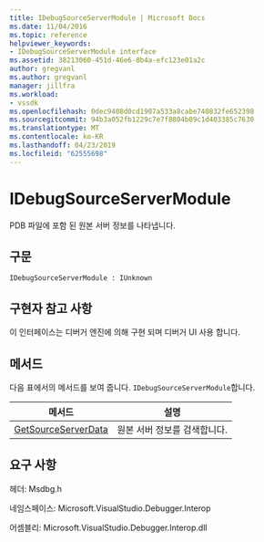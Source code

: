 ```yaml
---
title: IDebugSourceServerModule | Microsoft Docs
ms.date: 11/04/2016
ms.topic: reference
helpviewer_keywords:
- IDebugSourceServerModule interface
ms.assetid: 38213060-451d-46e6-8b4a-efc123e01a2c
author: gregvanl
ms.author: gregvanl
manager: jillfra
ms.workload:
- vssdk
ms.openlocfilehash: 0dec9408d0cd1907a533a8cabe740832fe652398
ms.sourcegitcommit: 94b3a052fb1229c7e7f8804b09c1d403385c7630
ms.translationtype: MT
ms.contentlocale: ko-KR
ms.lasthandoff: 04/23/2019
ms.locfileid: "62555698"
---
```

# <a name="idebugsourceservermodule"></a>IDebugSourceServerModule
PDB 파일에 포함 된 원본 서버 정보를 나타냅니다.

## <a name="syntax"></a>구문

```
IDebugSourceServerModule : IUnknown
```

## <a name="notes-for-implementers"></a>구현자 참고 사항
 이 인터페이스는 디버거 엔진에 의해 구현 되며 디버거 UI 사용 합니다.

## <a name="methods"></a>메서드
 다음 표에서의 메서드를 보여 줍니다. `IDebugSourceServerModule`합니다.

|메서드|설명|
|------------|-----------------|
|[GetSourceServerData](../../../extensibility/debugger/reference/idebugsourceservermodule-getsourceserverdata.md)|원본 서버 정보를 검색합니다.|

## <a name="requirements"></a>요구 사항
 헤더: Msdbg.h

 네임스페이스: Microsoft.VisualStudio.Debugger.Interop

 어셈블리: Microsoft.VisualStudio.Debugger.Interop.dll
